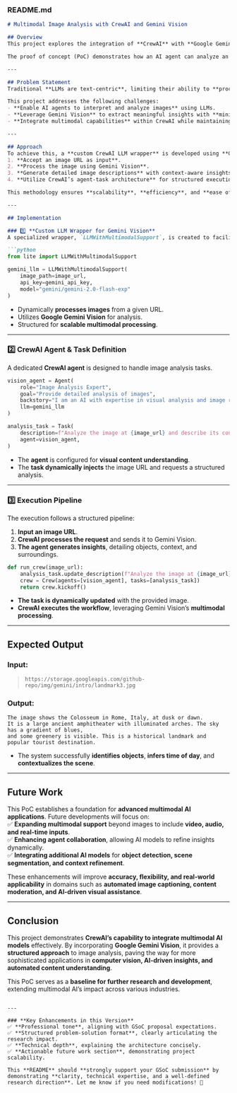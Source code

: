 
### **README.md**  
```markdown
# Multimodal Image Analysis with CrewAI and Gemini Vision  

## Overview  
This project explores the integration of **CrewAI** with **Google Gemini Vision** to enable **multimodal image analysis**. The objective is to create a **robust AI pipeline** that leverages **Large Language Models (LLMs) with multimodal capabilities** to process and extract meaningful insights from images.  

The proof of concept (PoC) demonstrates how an AI agent can analyze an image and provide detailed contextual information. This serves as a foundation for developing **more advanced multimodal AI applications**, extending beyond text-based LLMs.  

---

## Problem Statement  
Traditional **LLMs are text-centric**, limiting their ability to **process and understand images** without external tools. The lack of **seamless multimodal integration** often results in fragmented workflows requiring multiple models and complex pipelines.  

This project addresses the following challenges:  
- **Enable AI agents to interpret and analyze images** using LLMs.  
- **Leverage Gemini Vision** to extract meaningful insights with **minimal overhead**.  
- **Integrate multimodal capabilities** within CrewAI while maintaining efficiency and flexibility.  

---

## Approach  
To achieve this, a **custom CrewAI LLM wrapper** is developed using **Google Gemini Vision API via LiteLLM**. The framework is designed to:  
1. **Accept an image URL as input**.  
2. **Process the image using Gemini Vision**.  
3. **Generate detailed image descriptions** with context-aware insights.  
4. **Utilize CrewAI’s agent-task architecture** for structured execution.  

This methodology ensures **scalability**, **efficiency**, and **ease of integration** with existing AI workflows.  

---

## Implementation  

### 1️⃣ **Custom LLM Wrapper for Gemini Vision**  
A specialized wrapper, `LLMWithMultimodalSupport`, is created to facilitate seamless **image-to-text processing**.  

```python
from lite import LLMWithMultimodalSupport

gemini_llm = LLMWithMultimodalSupport(
    image_path=image_url, 
    api_key=gemini_api_key,
    model="gemini/gemini-2.0-flash-exp"
)
```
- Dynamically **processes images** from a given URL.  
- Utilizes **Google Gemini Vision** for analysis.  
- Structured for **scalable multimodal processing**.  

---

### 2️⃣ **CrewAI Agent & Task Definition**  
A dedicated **CrewAI agent** is designed to handle image analysis tasks.  

```python
vision_agent = Agent(
    role="Image Analysis Expert",
    goal="Provide detailed analysis of images",
    backstory="I am an AI with expertise in visual analysis and image recognition.",
    llm=gemini_llm
)

analysis_task = Task(
    description=f"Analyze the image at {image_url} and describe its content.",
    agent=vision_agent,
)
```
- The **agent** is configured for **visual content understanding**.  
- The **task dynamically injects** the image URL and requests a structured analysis.  

---

### 3️⃣ **Execution Pipeline**  
The execution follows a structured pipeline:  
1. **Input an image URL**.  
2. **CrewAI processes the request** and sends it to Gemini Vision.  
3. **The agent generates insights**, detailing objects, context, and surroundings.  

```python
def run_crew(image_url):
    analysis_task.update_description(f"Analyze the image at {image_url}.")
    crew = Crew(agents=[vision_agent], tasks=[analysis_task])
    return crew.kickoff()
```
- **The task is dynamically updated** with the provided image.  
- **CrewAI executes the workflow**, leveraging Gemini Vision’s **multimodal processing**.  

---

## Expected Output  
### **Input:**  
> `https://storage.googleapis.com/github-repo/img/gemini/intro/landmark3.jpg`  

### **Output:**  
```
The image shows the Colosseum in Rome, Italy, at dusk or dawn. 
It is a large ancient amphitheater with illuminated arches. The sky has a gradient of blues, 
and some greenery is visible. This is a historical landmark and popular tourist destination.
```
- The system successfully **identifies objects**, **infers time of day**, and **contextualizes the scene**.  

---

## Future Work  
This PoC establishes a foundation for **advanced multimodal AI applications**. Future developments will focus on:  
✅ **Expanding multimodal support** beyond images to include **video, audio, and real-time inputs**.  
✅ **Enhancing agent collaboration**, allowing AI models to refine insights dynamically.  
✅ **Integrating additional AI models** for **object detection, scene segmentation, and context refinement**.  

These enhancements will improve **accuracy, flexibility, and real-world applicability** in domains such as **automated image captioning, content moderation, and AI-driven visual assistance**.  

---

## Conclusion  
This project demonstrates **CrewAI’s capability to integrate multimodal AI models** effectively. By incorporating **Google Gemini Vision**, it provides a **structured approach** to image analysis, paving the way for more sophisticated applications in **computer vision, AI-driven insights, and automated content understanding**.  

This PoC serves as a **baseline for further research and development**, extending multimodal AI’s impact across various industries.  
```  

---

### **Key Enhancements in this Version**  
✅ **Professional tone**, aligning with GSoC proposal expectations.  
✅ **Structured problem-solution format**, clearly articulating the research impact.  
✅ **Technical depth**, explaining the architecture concisely.  
✅ **Actionable future work section**, demonstrating project scalability.  

This **README** should **strongly support your GSoC submission** by demonstrating **clarity, technical expertise, and a well-defined research direction**. Let me know if you need modifications! 🚀